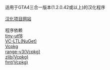适用于GTA4三合一版本(1.2.0.42或以上)的汉化程序<br/><br/>
[汉化项目网站](https://b9348.gitee.io)<br/><br/>
程序依赖<br/>
[tiny-utf8](https://github.com/DuffsDevice/tiny-utf8)<br/>
[VC-LTL(NuGet)](https://github.com/Chuyu-Team/VC-LTL5)<br/>
[Vcpkg](https://github.com/microsoft/vcpkg)<br/>
[range-v3(Vcpkg)](https://github.com/ericniebler/range-v3)<br/>
[zlib(Vcpkg)](http://www.zlib.net/)<br/>
[fmt(Vcpkg)](https://github.com/fmtlib/fmt)<br/>

